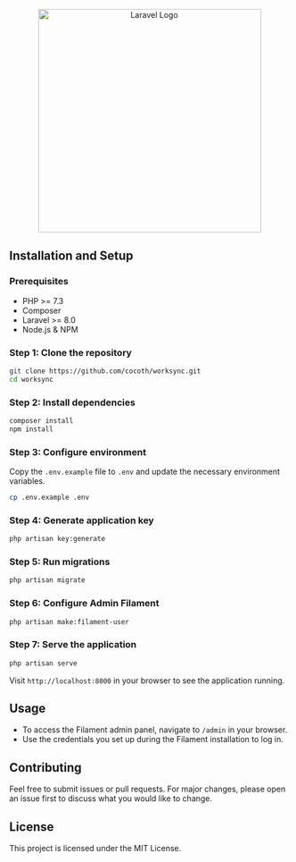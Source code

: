 <p align="center"><a href="https://laravel.com" target="_blank"><img src="https://raw.githubusercontent.com/laravel/art/master/logo-lockup/5%20SVG/2%20CMYK/1%20Full%20Color/laravel-logolockup-cmyk-red.svg" width="400" alt="Laravel Logo"></a></p>


## Installation and Setup

### Prerequisites
- PHP >= 7.3
- Composer
- Laravel >= 8.0
- Node.js & NPM

### Step 1: Clone the repository
```bash
git clone https://github.com/cocoth/worksync.git
cd worksync
```

### Step 2: Install dependencies
```bash
composer install
npm install
```

### Step 3: Configure environment
Copy the `.env.example` file to `.env` and update the necessary environment variables.
```bash
cp .env.example .env
```

### Step 4: Generate application key
```bash
php artisan key:generate
```

### Step 5: Run migrations
```bash
php artisan migrate
```

### Step 6: Configure Admin Filament
```bash
php artisan make:filament-user
```

### Step 7: Serve the application
```bash
php artisan serve
```

Visit `http://localhost:8000` in your browser to see the application running.

## Usage
- To access the Filament admin panel, navigate to `/admin` in your browser.
- Use the credentials you set up during the Filament installation to log in.

## Contributing
Feel free to submit issues or pull requests. For major changes, please open an issue first to discuss what you would like to change.

## License
This project is licensed under the MIT License.